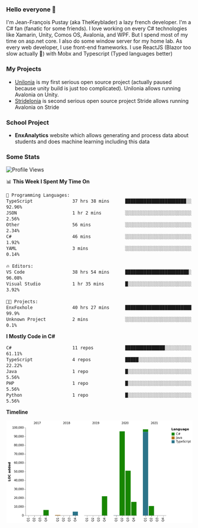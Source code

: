 ### Hello everyone 👋

I'm Jean-François Pustay (aka TheKeyblader) a lazy french developer. I'm a C# fan (fanatic for some friends). I love working on every C# technologies like Xamarin, Unity, Comos OS, Avalonia, and WPF.  But I spend most of my time on asp.net core. I also do some window server for my home lab. As every web developer, I use front-end frameworks. I use ReactJS (Blazor too slow actually 🙂) with Mobx and Typescript (Typed languages better)

### My Projects

* [Unilonia](https://github.com/TheKeyblader/Unilonia) is my first serious open source project (actually paused because unity build is just too complicated).
  Unilonia allows running Avalonia on Unity.
* [Stridelonia](https://github.com/TheKeyblader/Stridelonia) is second serious open source project
  Stride allows running Avalonia on Stride

### School Project

* __EnxAnalytics__ website which allows generating and process data about  students and does machine learning including this data 

### Some Stats

<!--START_SECTION:waka-->
![Profile Views](http://img.shields.io/badge/Profile%20Views-1-blue)

📊 **This Week I Spent My Time On** 

```text
💬 Programming Languages: 
TypeScript               37 hrs 38 mins      ███████████████████████░░   92.96% 
JSON                     1 hr 2 mins         ░░░░░░░░░░░░░░░░░░░░░░░░░   2.56% 
Other                    56 mins             ░░░░░░░░░░░░░░░░░░░░░░░░░   2.34% 
C#                       46 mins             ░░░░░░░░░░░░░░░░░░░░░░░░░   1.92% 
YAML                     3 mins              ░░░░░░░░░░░░░░░░░░░░░░░░░   0.14%

🔥 Editors: 
VS Code                  38 hrs 54 mins      ████████████████████████░   96.08% 
Visual Studio            1 hr 35 mins        █░░░░░░░░░░░░░░░░░░░░░░░░   3.92%

🐱‍💻 Projects: 
EnxFoxhole               40 hrs 27 mins      █████████████████████████   99.9% 
Unknown Project          2 mins              ░░░░░░░░░░░░░░░░░░░░░░░░░   0.1%

```

**I Mostly Code in C#** 

```text
C#                       11 repos            ███████████████░░░░░░░░░░   61.11% 
TypeScript               4 repos             █████░░░░░░░░░░░░░░░░░░░░   22.22% 
Java                     1 repo              █░░░░░░░░░░░░░░░░░░░░░░░░   5.56% 
PHP                      1 repo              █░░░░░░░░░░░░░░░░░░░░░░░░   5.56% 
Python                   1 repo              █░░░░░░░░░░░░░░░░░░░░░░░░   5.56%

```


**Timeline**

![Chart not found](https://raw.githubusercontent.com/TheKeyblader/TheKeyblader/main/charts/bar_graph.png) 


<!--END_SECTION:waka-->

<!--
**TheKeyblader/TheKeyblader** is a ✨ _special_ ✨ repository because its `README.md` (this file) appears on your GitHub profile.

Here are some ideas to get you started:

- 🔭 I’m currently working on ...
- 🌱 I’m currently learning ...
- 👯 I’m looking to collaborate on ...
- 🤔 I’m looking for help with ...
- 💬 Ask me about ...
- 📫 How to reach me: ...
- 😄 Pronouns: ...
- ⚡ Fun fact: ...
-->
